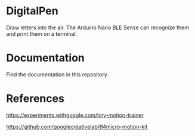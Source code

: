# DigitalPen

Draw letters into the air.
The Arduino Nano BLE Sense can recognize them and print them on a terminal.

# Documentation

Find the documentation in this repository.

# References

https://experiments.withgoogle.com/tiny-motion-trainer

https://github.com/googlecreativelab/tf4micro-motion-kit
